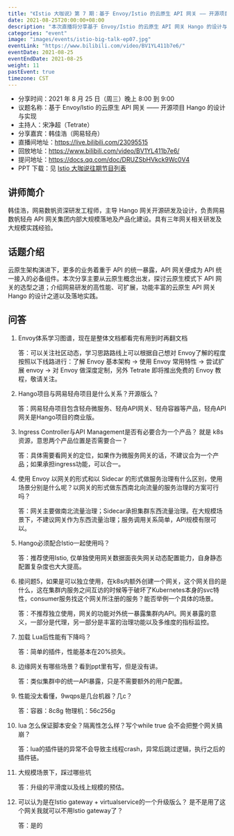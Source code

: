 ```yaml
---
title: "《Istio 大咖说》第 7 期：基于 Envoy/Istio 的云原生 API 网关 —— 开源项目 Hango 的设计与实现"
date: 2021-08-25T20:00:00+08:00
description: "本次直播将分享基于 Envoy/Istio 的云原生 API 网关 Hango 的设计与实现。"
categories: "event"
image: "images/events/istio-big-talk-ep07.jpg"
eventLink: "https://www.bilibili.com/video/BV1YL411b7e6/"
eventDate: 2021-08-25
eventEndDate: 2021-08-25
weight: 11
pastEvent: true
timezone: CST
---
```


- 分享时间：2021 年 8 月 25 日（周三）晚上 8:00 到 9:00
- 议题名称：基于 Envoy/Istio 的云原生 API 网关 —— 开源项目 Hango 的设计与实现
- 主持人：宋净超（Tetrate）
- 分享嘉宾：韩佳浩（网易轻舟）
- 直播间地址：<https://live.bilibili.com/23095515>
- 回放地址：<https://www.bilibili.com/video/BV1YL411b7e6/>
- 提问地址：<https://docs.qq.com/doc/DRUZSbHVkck9Wc0V4>
- PPT 下载：见 [Istio 大咖说往期节目列表](https://github.com/tetratelabs/istio-weekly)

## 讲师简介

韩佳浩，网易数帆资深研发工程师，主导 Hango 网关开源研发及设计，负责网易数帆轻舟 API 网关集团内部大规模落地及产品化建设。具有三年网关相关研发及大规模实践经验。

## 话题介绍

云原生架构演进下，更多的业务着重于 API 的统一暴露，API 网关便成为 API 统一接入的必备组件。本次分享主要从云原生概念出发，探讨云原生模式下 API 网关的选型之道；介绍网易研发的高性能、可扩展，功能丰富的云原生 API 网关 Hango 的设计之道以及落地实践。

## 问答

1. Envoy体系学习图谱，现在是整体文档都看完有用到时再翻文档

   答：可以关注社区动态，学习思路路线上可以根据自己想对 Envoy了解的程度按照以下线路进行：了解 Envoy 基本架构 -> 使用 Envoy 常用特性 -> 尝试扩展 envoy -> 对 Envoy 做深度定制，另外 Tetrate 即将推出免费的 Envoy 教程，敬请关注。

2. Hango项目与网易轻舟项目是什么关系？开源版么？

   答：网易轻舟项目包含轻舟微服务、轻舟API网关、轻舟容器等产品，轻舟API网关是Hango项目的商业版。

3. Ingress Controller与API Management是否有必要合为一个产品？ 就是 k8s 资源，意思两个产品位置是否需要合一？

   答：具体需要看网关的定位，如果作为微服务网关的话，不建议合为一个产品；如果承担ingress功能，可以合一。

4. 使用 Envoy 以网关的形式和以 Sidecar 的形式做服务治理有什么区别，使用场景分别是什么呢？以网关的形式做东西南北向流量的服务治理的方案可行吗？

   答：网关主要做南北流量治理；Sidecar承担集群东西流量治理。在大规模场景下，不建议网关作为东西流量治理；服务调用关系简单，API规模有限可以。

5. Hango必须配合Istio一起使用吗？

   答：推荐使用Istio, 仅单独使用网关数据面丧失网关动态配置能力，自身静态配置复杂度也大大提高。

6. 接问题5，如果是可以独立使用，在k8s内额外创建一个网关，这个网关目的是什么，这在集群内服务之间互访的时候等于破坏了Kubernetes本身的svc特性，consumer服务找这个网关所注册的服务？能否举例一个具体的场景。

   答：不推荐独立使用，网关的功能对外统一暴露集群内API。网关暴露的意义，一部分是代理，另一部分是丰富的治理功能以及多维度的指标监控。

7. 加载 Lua后性能有下降吗？

   答：简单的插件，性能基本在20%损失。

8. 边缘网关有哪些场景？看到ppt里有写，但是没有讲。

   答：类似集群中的统一API暴露，只是不需要额外的用户配置。

9. 性能没太看懂，9wqps是几台机器？几c？

   答：容器：8c8g 物理机：56c256g

10. lua 怎么保证脚本安全？隔离性怎么样？写个while true 会不会把整个网关搞崩？

    答：lua的插件链的异常不会导致主线程crash，异常后跳过逻辑，执行之后的插件链。

11. 大规模场景下，踩过哪些坑

    答：升级的平滑度以及线上规模的预估。

12. 可以认为是在Istio gateway + virtualservice的一个升级版么？ 是不是用了这个网关我就可以不用Istio gateway了？

    答：是的
